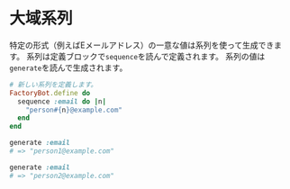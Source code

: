 # 大域系列

特定の形式（例えばEメールアドレス）の一意な値は系列を使って生成できます。
系列は定義ブロックで`sequence`を読んで定義されます。
系列の値は`generate`を読んで生成されます。

```ruby
# 新しい系列を定義します。
FactoryBot.define do
  sequence :email do |n|
    "person#{n}@example.com"
  end
end

generate :email
# => "person1@example.com"

generate :email
# => "person2@example.com"
```
